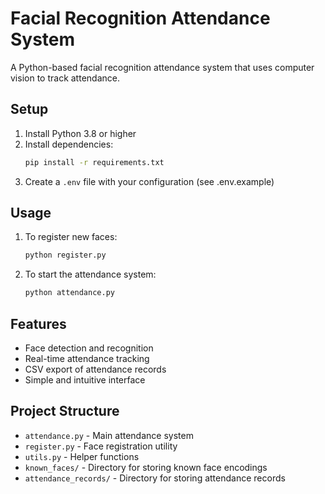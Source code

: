 # Facial Recognition Attendance System

A Python-based facial recognition attendance system that uses computer vision to track attendance.

## Setup

1. Install Python 3.8 or higher
2. Install dependencies:
   ```bash
   pip install -r requirements.txt
   ```
3. Create a `.env` file with your configuration (see .env.example)

## Usage

1. To register new faces:

   ```bash
   python register.py
   ```

2. To start the attendance system:
   ```bash
   python attendance.py
   ```

## Features

- Face detection and recognition
- Real-time attendance tracking
- CSV export of attendance records
- Simple and intuitive interface

## Project Structure

- `attendance.py` - Main attendance system
- `register.py` - Face registration utility
- `utils.py` - Helper functions
- `known_faces/` - Directory for storing known face encodings
- `attendance_records/` - Directory for storing attendance records
